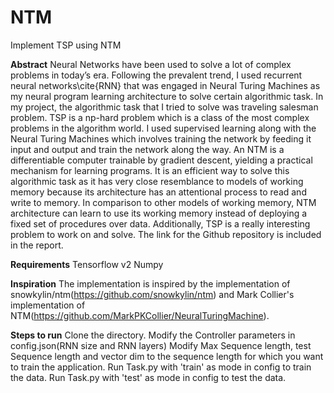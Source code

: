 # NTM
Implement TSP using NTM

**Abstract**
Neural Networks have been used to solve a lot of complex problems in today’s era. Following the prevalent trend, I used recurrent neural networks\cite{RNN} that was engaged in Neural Turing Machines as my neural program learning architecture to solve certain algorithmic task. In my project, the algorithmic task that I tried to solve was traveling salesman problem. TSP is a np-hard problem which is a class of the most complex problems in the algorithm world. I used supervised learning along with the Neural Turing Machines which involves training the network by feeding it input and output and train the network along the way. An NTM is a differentiable computer trainable by gradient descent, yielding a practical mechanism for learning programs. It is an efficient way to solve this algorithmic task as it has very close resemblance to models of working memory because its architecture has an attentional process to read and write to memory. In comparison to other models of working memory, NTM architecture can learn to use its working memory instead of deploying a fixed set of procedures over data. Additionally, TSP is a really interesting problem to work on and solve. The link for the Github repository is included in the report.

**Requirements**
Tensorflow v2
Numpy

**Inspiration**
The implementation is inspired by the implementation of snowkylin/ntm(https://github.com/snowkylin/ntm) and Mark Collier's implementation of NTM(https://github.com/MarkPKCollier/NeuralTuringMachine). 

**Steps to run**
Clone the directory.
Modify the Controller parameters in config.json(RNN size and RNN layers)
Modify Max Sequence length, test Sequence length and vector dim to the sequence length for which you want to train the application.
Run Task.py with 'train' as mode in config to train the data.
Run Task.py with 'test' as mode in config to test the data.
